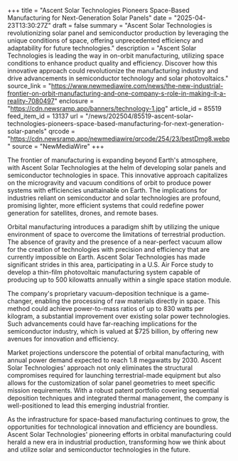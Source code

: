 +++
title = "Ascent Solar Technologies Pioneers Space-Based Manufacturing for Next-Generation Solar Panels"
date = "2025-04-23T13:30:27Z"
draft = false
summary = "Ascent Solar Technologies is revolutionizing solar panel and semiconductor production by leveraging the unique conditions of space, offering unprecedented efficiency and adaptability for future technologies."
description = "Ascent Solar Technologies is leading the way in on-orbit manufacturing, utilizing space conditions to enhance product quality and efficiency. Discover how this innovative approach could revolutionize the manufacturing industry and drive advancements in semiconductor technology and solar photovoltaics."
source_link = "https://www.newmediawire.com/news/the-new-industrial-frontier-on-orbit-manufacturing-and-one-company-s-role-in-making-it-a-reality-7080497"
enclosure = "https://cdn.newsramp.app/banners/technology-1.jpg"
article_id = 85519
feed_item_id = 13137
url = "/news/202504/85519-ascent-solar-technologies-pioneers-space-based-manufacturing-for-next-generation-solar-panels"
qrcode = "https://cdn.newsramp.app/newmediawire/qrcode/254/23/bestDmg8.webp"
source = "NewMediaWire"
+++

<p>The frontier of manufacturing is expanding beyond Earth's atmosphere, with Ascent Solar Technologies at the helm of developing solar panels and semiconductor technologies in space. This innovative approach capitalizes on the microgravity and vacuum conditions of orbit to produce power systems with efficiencies unattainable on Earth. The implications for industries reliant on semiconductor and solar technologies are profound, promising lighter, more efficient systems that could redefine power generation for satellites, drones, and remote bases.</p><p>Orbital manufacturing introduces a paradigm shift by utilizing the unique environment of space to overcome the limitations of terrestrial production. The absence of gravity and the presence of a near-perfect vacuum allow for the creation of technologies with precision and efficiency that are currently impossible on Earth. Ascent Solar Technologies has made significant strides in this area, participating in a U.S. Air Force study to develop a thin-film photovoltaic manufacturing system capable of producing up to 500 kilowatts annually within a single space station module.</p><p>The company's proprietary vacuum-deposition technique is a game-changer, enabling the processing of raw materials directly in space. This method could achieve power-to-mass ratios of up to 830 watts per kilogram, a substantial improvement over existing solar power technologies. Such advancements could have far-reaching implications for the semiconductor industry, which is valued at $725 billion, by offering new avenues for innovation and efficiency.</p><p>Market projections underscore the potential of orbital manufacturing, with annual power demand expected to reach 1.8 megawatts by 2030. Ascent Solar Technologies' approach not only eliminates the structural compromises required for launching terrestrial-made equipment but also allows for the customization of solar panel geometries to meet specific mission requirements. With a robust patent portfolio covering sequential deposition techniques and integrated thermal management, the company is well-positioned to lead this emerging industrial frontier.</p><p>As the infrastructure for space-based manufacturing continues to grow, the opportunities for technological innovation and efficiency are boundless. Ascent Solar Technologies' pioneering efforts in orbital manufacturing could herald a new era in industrial production, transforming how we think about and utilize solar and semiconductor technologies in the future.</p>